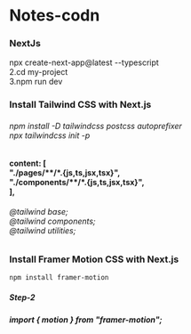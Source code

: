 # Notes-codn


<h3>NextJs </h3>
npx create-next-app@latest --typescript <br>
2.cd my-project <br>
3.npm run dev</h6> 


<h3>Install Tailwind CSS with Next.js</h3>

<h6>npm install -D tailwindcss postcss autoprefixer<br>
    npx tailwindcss init -p</h6>

<h4><h4>
content: [<br>
    "./pages/**/*.{js,ts,jsx,tsx}",<br>
    "./components/**/*.{js,ts,jsx,tsx}",<br>
  ],
    
 <h6>@tailwind base;<br>
@tailwind components;<br>
@tailwind utilities; <h6>

     
<h3>Install Framer Motion CSS with Next.js</h3>
  
    npm install framer-motion 
 <h5>Step-2<h5>
    import { motion } from "framer-motion";
        
   

